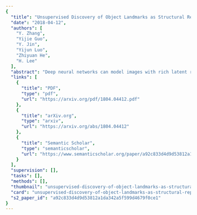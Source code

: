 ```yaml
---
{
  "title": "Unsupervised Discovery of Object Landmarks as Structural Representations",
  "date": "2018-04-12",
  "authors": [
    "Y. Zhang",
    "Yijie Guo",
    "Y. Jin",
    "Yijun Luo",
    "Zhiyuan He",
    "H. Lee"
  ],
  "abstract": "Deep neural networks can model images with rich latent representations, but they cannot naturally conceptualize structures of object categories in a human-perceptible way. This paper addresses the problem of learning object structures in an image modeling process without supervision. We propose an autoencoding formulation to discover landmarks as explicit structural representations. The encoding module outputs landmark coordinates, whose validity is ensured by constraints that reflect the necessary properties for landmarks. The decoding module takes the landmarks as a part of the learnable input representations in an end-to-end differentiable framework. Our discovered landmarks are semantically meaningful and more predictive of manually annotated landmarks than those discovered by previous methods. The coordinates of our landmarks are also complementary features to pretrained deep-neural-network representations in recognizing visual attributes. In addition, the proposed method naturally creates an unsupervised, perceptible interface to manipulate object shapes and decode images with controllable structures.",
  "links": [
    {
      "title": "PDF",
      "type": "pdf",
      "url": "https://arxiv.org/pdf/1804.04412.pdf"
    },
    {
      "title": "arXiv.org",
      "type": "arxiv",
      "url": "https://arxiv.org/abs/1804.04412"
    },
    {
      "title": "Semantic Scholar",
      "type": "semanticscholar",
      "url": "https://www.semanticscholar.org/paper/a92c833d4d9d53812a1da342a5f599d4679f0ce1"
    }
  ],
  "supervision": [],
  "tasks": [],
  "methods": [],
  "thumbnail": "unsupervised-discovery-of-object-landmarks-as-structural-representations-thumb.jpg",
  "card": "unsupervised-discovery-of-object-landmarks-as-structural-representations-card.jpg",
  "s2_paper_id": "a92c833d4d9d53812a1da342a5f599d4679f0ce1"
}
---
```


